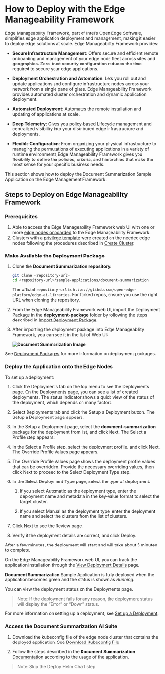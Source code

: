 # How to Deploy with the Edge Manageability Framework

Edge Manageability Framework, part of Intel’s Open Edge Software, simplifies edge application deployment and management, making it easier to deploy edge solutions at scale. Edge Manageability Framework provides:

* **Secure Infrastructure Management**: Offers secure and efficient remote onboarding and management of your edge node fleet across sites and geographies. Zero-trust security configuration reduces the time required to secure your edge applications.

* **Deployment Orchestration and Automation**: Lets you roll out and update applications and configure infrastructure nodes across your network from a single pane of glass. Edge Manageability Framework provides automated cluster orchestration and dynamic application deployment.

* **Automated Deployment**: Automates the remote installation and updating of applications at scale.

* **Deep Telemetry**: Gives you policy-based Lifecycle management and centralized visibility into your distributed edge infrastructure and deployments.

* **Flexible Configuration**: From organizing your physical infrastructure to managing the permutations of executing applications in a variety of runtime environments,Edge Manageability Framework gives you flexibility to define the policies, criteria, and hierarchies that make the most sense for your specific business needs.

This section shows how to deploy the Document Summarization Sample Application on the Edge Management Framework.

## Steps to Deploy on Edge Manageability Framework

### Prerequisites

1. Able to access the Edge Manageability Framework web UI with one or more [edge nodes onboarded](<https://docs.openedgeplatform.intel.com/edge-manage-docs/main/user_guide/set_up_edge_infra/edge_node_onboard.html>) to the Edge Manageability Framework.
1. Clusters with a [privilege template](<https://docs.openedgeplatform.intel.com/edge-manage-docs/main/user_guide/additional_howtos/set_up_a_cluster_template.html>) were created on the needed edge nodes following the procedures described in [Create Cluster](<https://docs.openedgeplatform.intel.com/edge-manage-docs/main/user_guide/set_up_edge_infra/create_clusters.html#create-clusters>).

### Make Available the Deployment Package

1. Clone the **Document Summarization repository**:

    ```bash
    git clone <repository-url>
    cd <repository-url>/sample-applications/document-summarization
    ```
    
   The official `repository-url` is `https://github.com/open-edge-platform/edge-ai-libraries`. For forked repos, ensure you use the right URL when cloning the repository.

2. From the Edge Manageability Framework web UI, import the Deployment Package in the **deployment-package** folder by following the steps described in [Import Deployment Package](<https://docs.openedgeplatform.intel.com/edge-manage-docs/main/user_guide/package_software/import_deployment.html>).

3. After importing the deployment package into Edge Manageability Framework, you can see it in the list of Web UI:
   
    **![Document Summarization Image](./images/doc-sum-emf.png)** 

See [Deployment Packages](<https://docs.openedgeplatform.intel.com/edge-manage-docs/main/user_guide/package_software/deploy_packages.html#deploy-packages>) for more information on deployment packages.

### Deploy the Application onto the Edge Nodes

To set up a deployment:

1. Click the Deployments tab on the top menu to see the Deployments page. On the Deployments page, you can see a list of created deployments. The status indicator shows a quick view of the status of the deployment, which depends on many factors.

1. Select Deployments tab and click the Setup a Deployment button. The Setup a Deployment page appears.

1. In the Setup a Deployment page, select the **document-summarization** package for the deployment from list, and click Next. The Select a Profile step appears:

1. In the Select a Profile step, select the deployment profile, and click Next. The Override Profile Values page appears.


1. The Override Profile Values page shows the deployment profile values that can be overridden. Provide the necessary overriding values, then click Next to proceed to the Select Deployment Type step.

1. In the Select Deployment Type page, select the type of deployment.

    1. If you select Automatic as the deployment type, enter the deployment name and metadata in the key-value format to select the target cluster.

    1. If you select Manual as the deployment type, enter the deployment name and select the clusters from the list of clusters.

1. Click Next to see the Review page.

1. Verify if the deployment details are correct, and click Deploy.

After a few minutes, the deployment will start and will take about 5 minutes to complete.

On the Edge Manageability Framework web UI, you can track the application installation through the [View Deployment Details](<https://docs.openedgeplatform.intel.com/edge-manage-docs/main/user_guide/package_software/deployment_details.html#deployment-details>) page.

**Document Summarization** Sample Application is fully deployed when the application becomes green and the status is shown as _Running_.

You can view the deployment status on the Deployments page.

> Note:  If the deployment fails for any reason, the deployment status will display the “Error” or “Down” status.

For more information on setting up a deployment, see [Set up a Deployment](<https://docs.openedgeplatform.intel.com/edge-manage-docs/main/user_guide/package_software/setup_deploy.html#setup-deploy>).

### Access the **Document Summarization** AI Suite

1. Download the kubeconfig file of the edge node cluster that contains the deployed application. See [Download Kubeconfig File](<https://docs.openedgeplatform.intel.com/edge-manage-docs/main/user_guide/set_up_edge_infra/accessing_clusters.html#accessing-clusters>)

2. Follow the steps described in the **Document Summarization** [Documentation](<deploy-with-helm.md>) according to the usage of the application.

> Note: Skip the Deploy Helm Chart step

